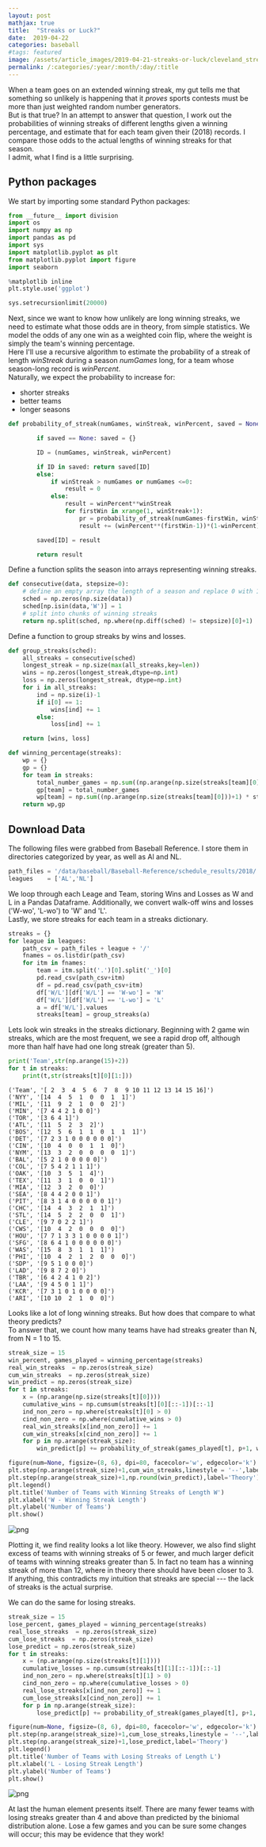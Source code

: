 ```yaml
---
layout: post
mathjax: true
title:  "Streaks or Luck?"
date:  2019-04-22
categories: baseball
#tags: featured
image: /assets/article_images/2019-04-21-streaks-or-luck/cleveland_streak.jpg
permalink: /:categories/:year/:month/:day/:title
---
```


When a team goes on an extended winning streak, my gut tells me that something so unlikely is happening that it *proves* sports contests must be more than just weighted random number generators.  <br>
But is that true?  In an attempt to answer that question, I work out the probabilities of winning streaks of different lengths given a winning percentage, and estimate that for each team given their (2018) records.  I compare those odds to the actual lengths of winning streaks for that season. <br>
I admit, what I find is a little surprising.

## Python packages
We start by importing some standard Python packages:


```python
from __future__ import division
import os
import numpy as np
import pandas as pd
import sys
import matplotlib.pyplot as plt
from matplotlib.pyplot import figure
import seaborn

%matplotlib inline
plt.style.use('ggplot')

sys.setrecursionlimit(20000)
```

Next, since we want to know how unlikely are long winning streaks, we need to estimate what those odds are in theory, from simple statistics.
We model the odds of any one win as a weighted coin flip, where the weight is simply the team's winning percentage. <br>
Here I'll use a recursive algorithm to estimate the probability of a streak of length *winStreak* during a season *numGames* long, for a team whose season-long record is *winPercent*. <br>
Naturally, we expect the probability to increase for:
- shorter streaks
- better teams
- longer seasons


```python
def probability_of_streak(numGames, winStreak, winPercent, saved = None):

        if saved == None: saved = {}

        ID = (numGames, winStreak, winPercent)

        if ID in saved: return saved[ID]
        else:
            if winStreak > numGames or numGames <=0:
                result = 0
            else:
                result = winPercent**winStreak
                for firstWin in xrange(1, winStreak+1):
                    pr = probability_of_streak(numGames-firstWin, winStreak, winPercent, saved)
                    result += (winPercent**(firstWin-1))*(1-winPercent)*pr

        saved[ID] = result

        return result
```

Define a function splits the season into arrays representing winning streaks.  


```python
def consecutive(data, stepsize=0):
    # define an empty array the length of a season and replace 0 with 1 for each Win.
    sched = np.zeros(np.size(data))
    sched[np.isin(data,'W')] = 1
    # split into chunks of winning streaks
    return np.split(sched, np.where(np.diff(sched) != stepsize)[0]+1)
```

Define a function to group streaks by wins and losses.

```python
def group_streaks(sched):
    all_streaks = consecutive(sched)
    longest_streak = np.size(max(all_streaks,key=len))
    wins = np.zeros(longest_streak,dtype=np.int)
    loss = np.zeros(longest_streak, dtype=np.int)
    for i in all_streaks:
        ind = np.size(i)-1
        if i[0] == 1:
            wins[ind] += 1
        else:
            loss[ind] += 1

    return [wins, loss]    
```

```python
def winning_percentage(streaks):
    wp = {}
    gp = {}
    for team in streaks:
        total_number_games = np.sum((np.arange(np.size(streaks[team][0]))+1) * streaks[team][0]) + np.sum((np.arange(np.size(streaks[team][1]))+1) * streaks[team][1])
        gp[team] = total_number_games
        wp[team] = np.sum((np.arange(np.size(streaks[team][0]))+1) * streaks[team][0]) / total_number_games
    return wp,gp
```

## Download Data
The following files were grabbed from Baseball Reference. I store them in directories categorized by year, as well as Al and NL.

```python
path_files = '/data/baseball/Baseball-Reference/schedule_results/2018/'
leagues    = ['AL','NL']
```

We loop through each Leage and Team, storing Wins and Losses as W and L in a Pandas Dataframe.  Additionally, we convert walk-off wins and losses ('W-wo', 'L-wo') to 'W' and 'L'. <br>
Lastly, we store streaks for each team in a streaks dictionary.


```python
streaks = {}
for league in leagues:
    path_csv = path_files + league + '/'
    fnames = os.listdir(path_csv)
    for itm in fnames:
        team = itm.split('.')[0].split('_')[0]
        pd.read_csv(path_csv+itm)
        df = pd.read_csv(path_csv+itm)
        df['W/L'][df['W/L'] == 'W-wo'] = 'W'
        df['W/L'][df['W/L'] == 'L-wo'] = 'L'
        a = df['W/L'].values
        streaks[team] = group_streaks(a)
```


Lets look win streaks in the streaks dictionary. Beginning with 2 game win streaks, which are the most frequent, we see a rapid drop off, although more than half have had one long streak (greater than 5).


```python
print('Team',str(np.arange(15)+2))
for t in streaks:
    print(t,str(streaks[t][0][1:]))
```

    ('Team', '[ 2  3  4  5  6  7  8  9 10 11 12 13 14 15 16]')
    ('NYY', '[14  4  5  1  0  0  1  1]')
    ('MIL', '[11  9  2  1  0  0  2]')
    ('MIN', '[7 4 4 2 1 0 0]')
    ('TOR', '[3 6 4 1]')
    ('ATL', '[11  5  2  3  2]')
    ('BOS', '[12  5  6  1  1  0  1  1  1]')
    ('DET', '[7 2 3 1 0 0 0 0 0 0]')
    ('CIN', '[10  4  0  0  1  1  0]')
    ('NYM', '[13  3  2  0  0  0  0  1]')
    ('BAL', '[5 2 1 0 0 0 0 0]')
    ('COL', '[7 5 4 2 1 1 1]')
    ('OAK', '[10  3  5  1  4]')
    ('TEX', '[11  3  1  0  0  1]')
    ('MIA', '[12  3  2  0  0]')
    ('SEA', '[8 4 4 2 0 0 1]')
    ('PIT', '[8 3 1 4 0 0 0 0 0 1]')
    ('CHC', '[14  4  3  2  1  1]')
    ('STL', '[14  5  2  2  0  0  1]')
    ('CLE', '[9 7 0 2 2 1]')
    ('CWS', '[10  4  2  0  0  0  0]')
    ('HOU', '[7 7 1 3 3 1 0 0 0 0 1]')
    ('SFG', '[8 6 4 1 0 0 0 0 0 0]')
    ('WAS', '[15  8  3  1  1  1]')
    ('PHI', '[10  4  2  1  2  0  0  0]')
    ('SDP', '[9 5 1 0 0 0]')
    ('LAD', '[9 8 7 2 0]')
    ('TBR', '[6 4 2 4 1 0 2]')
    ('LAA', '[9 4 5 0 1 1]')
    ('KCR', '[7 3 1 0 1 0 0 0 0]')
    ('ARI', '[10 10  2  1  0  0]')


Looks like a lot of long winning streaks.  But how does that compare to what theory predicts? <br>
To answer that, we count how many teams have had streaks greater than N, from N = 1 to 15.


```python
streak_size = 15
win_percent, games_played = winning_percentage(streaks)
real_win_streaks  = np.zeros(streak_size)
cum_win_streaks  = np.zeros(streak_size)
win_predict = np.zeros(streak_size)
for t in streaks:
    x = (np.arange(np.size(streaks[t][0])))
    cumulative_wins = np.cumsum(streaks[t][0][::-1])[::-1]
    ind_non_zero = np.where(streaks[t][0] > 0)
    cind_non_zero = np.where(cumulative_wins > 0)
    real_win_streaks[x[ind_non_zero]] += 1
    cum_win_streaks[x[cind_non_zero]] += 1
    for p in np.arange(streak_size):
        win_predict[p] += probability_of_streak(games_played[t], p+1, win_percent[t])

figure(num=None, figsize=(8, 6), dpi=80, facecolor='w', edgecolor='k')
plt.step(np.arange(streak_size)+1,cum_win_streaks,linestyle = '--',label='Actual')
plt.step(np.arange(streak_size)+1,np.round(win_predict),label='Theory')
plt.legend()
plt.title('Number of Teams with Winning Streaks of Length W')
plt.xlabel('W - Winning Streak Length')
plt.ylabel('Number of Teams')
plt.show()
```

![png](/assets/images/Win_Streak_Probabilities_files/Win_Streak_Probabilities_19_0.png)

Plotting it, we find reality looks a lot like theory. However, we also find slight excess of teams with winning streaks of 5 or fewer, and much larger deficit of teams with winning streaks greater than 5.  In fact no team has a winning streak of more than 12, where in theory there should have been closer to 3.  <br>
If anything, this contradicts my intuition that streaks are special --- the lack of streaks is the actual surprise.


We can do the same for losing streaks.


```python
streak_size = 15
lose_percent, games_played = winning_percentage(streaks)
real_lose_streaks  = np.zeros(streak_size)
cum_lose_streaks  = np.zeros(streak_size)
lose_predict = np.zeros(streak_size)
for t in streaks:
    x = (np.arange(np.size(streaks[t][1])))
    cumulative_losses = np.cumsum(streaks[t][1][::-1])[::-1]
    ind_non_zero = np.where(streaks[t][1] > 0)
    cind_non_zero = np.where(cumulative_losses > 0)
    real_lose_streaks[x[ind_non_zero]] += 1
    cum_lose_streaks[x[cind_non_zero]] += 1
    for p in np.arange(streak_size):
        lose_predict[p] += probability_of_streak(games_played[t], p+1, lose_percent[t])

figure(num=None, figsize=(8, 6), dpi=80, facecolor='w', edgecolor='k')
plt.step(np.arange(streak_size)+1,cum_lose_streaks,linestyle = '--',label='Actual')
plt.step(np.arange(streak_size)+1,lose_predict,label='Theory')
plt.legend()
plt.title('Number of Teams with Losing Streaks of Length L')
plt.xlabel('L - Losing Streak Length')
plt.ylabel('Number of Teams')
plt.show()
```

![png](/assets/images/Win_Streak_Probabilities_files/Win_Streak_Probabilities_23_0.png)

At last the human element presents itself. There are many fewer teams with losing streaks greater than 4 and above than predicted by the biniomal distribution alone.  Lose a few games and you can be sure some changes will occur; this may be evidence that they work!
